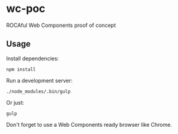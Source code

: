 # wc-poc

ROCAful Web Components proof of concept

## Usage

Install dependencies:

    npm install

Run a development server:

    ./node_modules/.bin/gulp

Or just:

    gulp

Don't forget to use a Web Components ready browser like Chrome.
